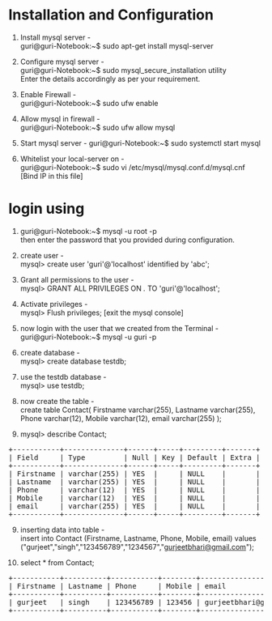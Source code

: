 # **Installation and Configuration**

1. Install mysql server - <br />
  guri@guri-Notebook:~$ sudo apt-get install mysql-server

2. Configure mysql server - <br />
  guri@guri-Notebook:~$ sudo mysql_secure_installation utility <br />
    Enter the details accordingly as per your requirement.
    
3. Enable Firewall - <br />
  guri@guri-Notebook:~$ sudo ufw enable 

4. Allow mysql in firewall - <br />
  guri@guri-Notebook:~$ sudo ufw allow mysql 

5. Start mysql server - 
  guri@guri-Notebook:~$ sudo systemctl start mysql

6. Whitelist your local-server on - <br />
  guri@guri-Notebook:~$ sudo vi /etc/mysql/mysql.conf.d/mysql.cnf [Bind IP in this file]

# **login using** <br />
1. guri@guri-Notebook:~$ mysql -u root -p <br />
    then enter the password that you provided during configuration.

2. create user - <br />
  mysql> create user 'guri'@'localhost' identified by 'abc';

3. Grant all permissions to the user -  <br />
  mysql> GRANT ALL PRIVILEGES ON *.* TO 'guri'@'localhost';

4. Activate privileges - <br />
  mysql> Flush privileges; 
  [exit the mysql console]

5. now login with the user that we created from the Terminal - <br />
   guri@guri-Notebook:~$ mysql -u guri -p

5. create database - <br />
  mysql> create database testdb;

6. use the testdb database - <br />
  mysql> use testdb;
 
7. now create the table - <br />
  create table Contact(
  Firstname varchar(255),
  Lastname varchar(255),
  Phone varchar(12),
  Mobile varchar(12),
  email varchar(255)
);

8. mysql> describe Contact; <br />
<pre>
+-----------+--------------+------+-----+---------+-------+
| Field     | Type         | Null | Key | Default | Extra |
+-----------+--------------+------+-----+---------+-------+
| Firstname | varchar(255) | YES  |     | NULL    |       |
| Lastname  | varchar(255) | YES  |     | NULL    |       |
| Phone     | varchar(12)  | YES  |     | NULL    |       |
| Mobile    | varchar(12)  | YES  |     | NULL    |       |
| email     | varchar(255) | YES  |     | NULL    |       |
+-----------+--------------+------+-----+---------+-------+
</pre>


9. inserting data into table - <br />
  insert into Contact (Firstname, Lastname, Phone, Mobile, email) values ("gurjeet","singh","123456789","1234567","gurjeetbhari@gmail.com");

10. select * from Contact;
<pre>
+-----------+----------+-----------+--------+------------------------+
| Firstname | Lastname | Phone     | Mobile | email                  |
+-----------+----------+-----------+--------+------------------------+
| gurjeet   | singh    | 123456789 | 123456 | gurjeetbhari@gmail.com |
+-----------+----------+-----------+--------+------------------------+
</pre>
